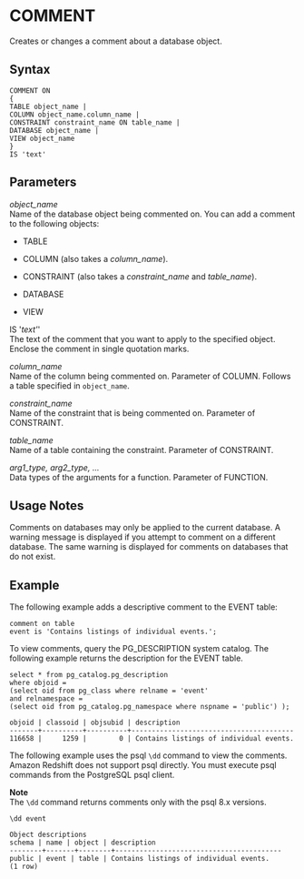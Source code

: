 # COMMENT<a name="r_COMMENT"></a>

Creates or changes a comment about a database object\.

## Syntax<a name="r_COMMENT-synopsis"></a>

```
COMMENT ON
{
TABLE object_name |
COLUMN object_name.column_name |
CONSTRAINT constraint_name ON table_name |
DATABASE object_name |
VIEW object_name
}
IS 'text'
```

## Parameters<a name="r_COMMENT-parameters"></a>

 *object\_name*   
Name of the database object being commented on\. You can add a comment to the following objects:  

+ TABLE

+ COLUMN \(also takes a *column\_name*\)\.

+ CONSTRAINT \(also takes a *constraint\_name* and *table\_name*\)\.

+ DATABASE

+ VIEW

IS '*text'*'   
The text of the comment that you want to apply to the specified object\. Enclose the comment in single quotation marks\.

 *column\_name*   
Name of the column being commented on\. Parameter of COLUMN\. Follows a table specified in `object_name`\.

 *constraint\_name*   
Name of the constraint that is being commented on\. Parameter of CONSTRAINT\.

 *table\_name*   
Name of a table containing the constraint\. Parameter of CONSTRAINT\.

 *arg1\_type, arg2\_type, \.\.\.*   
Data types of the arguments for a function\. Parameter of FUNCTION\. 

## Usage Notes<a name="r_COMMENT-usage-notes"></a>

Comments on databases may only be applied to the current database\. A warning message is displayed if you attempt to comment on a different database\. The same warning is displayed for comments on databases that do not exist\.

## Example<a name="r_COMMENT-example"></a>

The following example adds a descriptive comment to the EVENT table: 

```
comment on table
event is 'Contains listings of individual events.';
```

To view comments, query the PG\_DESCRIPTION system catalog\. The following example returns the description for the EVENT table\.

```
select * from pg_catalog.pg_description 
where objoid =
(select oid from pg_class where relname = 'event' 
and relnamespace =
(select oid from pg_catalog.pg_namespace where nspname = 'public') );

objoid | classoid | objsubid | description                            
-------+----------+----------+----------------------------------------
116658 |     1259 |        0 | Contains listings of individual events.
```

The following example uses the psql `\dd` command to view the comments\. Amazon Redshift does not support psql directly\. You must execute psql commands from the PostgreSQL psql client\. 

**Note**  
The `\dd` command returns comments only with the psql 8\.x versions\. 

```
\dd event

Object descriptions
schema | name | object | description
--------+-------+--------+-----------------------------------------
public | event | table | Contains listings of individual events.
(1 row)
```